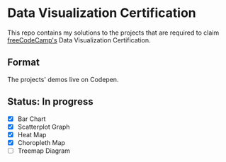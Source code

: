 # Data Visualization Certification
This repo contains my solutions to the projects that are required to claim [freeCodeCamp's](https://www.freecodecamp.org/) Data Visualization Certification.

## Format
The projects' demos live on Codepen.

## Status: In progress
- [x] Bar Chart
- [x] Scatterplot Graph
- [x] Heat Map
- [x] Choropleth Map
- [ ] Treemap Diagram